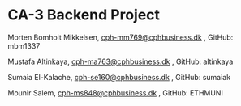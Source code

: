 # CA-3 Backend Project

Morten Bomholt Mikkelsen, cph-mm769@cphbusiness.dk , GitHub: mbm1337

Mustafa Altinkaya, cph-ma763@cphbusiness.dk , GitHub: altinkaya

Sumaia El-Kalache, cph-se160@cphbusiness.dk , GitHub: sumaiak

Mounir Salem, cph-ms848@cphbusiness.dk , GitHub: ETHMUNI
